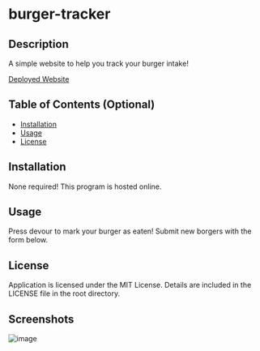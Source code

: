 # burger-tracker

## Description 

A simple website to help you track your burger intake!

[Deployed Website](https://belle-choucroute-23250.herokuapp.com/)

## Table of Contents (Optional)

* [Installation](#installation)
* [Usage](#usage)
* [License](#license)


## Installation

None required! This program is hosted online.

## Usage 

Press devour to mark your burger as eaten! Submit new borgers with the form below.

## License

Application is licensed under the MIT License. Details are included in the LICENSE file in the root directory.


## Screenshots

![image](https://user-images.githubusercontent.com/64741393/87492330-54a78180-c618-11ea-968a-cee01a0d8161.png)


